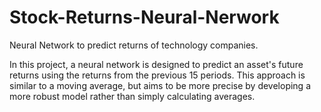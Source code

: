 # Stock-Returns-Neural-Nerwork
Neural Network to predict returns of technology companies.

In this project, a neural network is designed to predict an asset's future returns using the returns from the previous 15 periods. This approach is similar to a moving average, but aims to be more precise by developing a more robust model rather than simply calculating averages.
